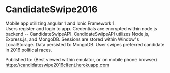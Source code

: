 # CandidateSwipe2016
Mobile app utilizing angular 1 and Ionic Framework 1.  
Users register and login to app.  Credentials are encrypted within node.js backend -- CandidateSwipeAPI.
CandidateSwipeAPI utilizes Node.js, Express.js, and MongoDB.
Sessions are stored within Window's LocalStorage.
Data persisted to MongoDB.
User swipes preferred candidate in 2016 political races. 

Published to: (Best viewed within emulator, or on mobile phone browser)
https://candidateswipe2016client.herokuapp.com 

